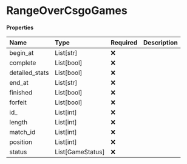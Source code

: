 # RangeOverCsgoGames

**Properties**

| Name           | Type             | Required | Description |
| :------------- | :--------------- | :------- | :---------- |
| begin_at       | List[str]        | ❌       |             |
| complete       | List[bool]       | ❌       |             |
| detailed_stats | List[bool]       | ❌       |             |
| end_at         | List[str]        | ❌       |             |
| finished       | List[bool]       | ❌       |             |
| forfeit        | List[bool]       | ❌       |             |
| id\_           | List[int]        | ❌       |             |
| length         | List[int]        | ❌       |             |
| match_id       | List[int]        | ❌       |             |
| position       | List[int]        | ❌       |             |
| status         | List[GameStatus] | ❌       |             |
